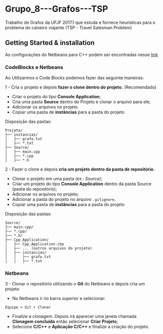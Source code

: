# Grupo_8---Grafos---TSP
Trabalho de Grafos da UFJF 2017.1 que estuda e fornece heurísticas para o problema do caixeiro viajante (TSP - Travel Salesman Problem)


## Getting Started & installation

As configurações do Netbeans para C++ podem ser encontradas nesse [link](https://netbeans.org/community/releases/80/cpp-setup-instructions.html)

### CodeBlocks e Netbeans
Ao Utilizarmos o Code Blocks podemos fazer das seguinte maneiras:

1  - Cria o projeto e depois **fazer o clone dentro do projeto.** (Recomendado)<br>

* Criar o projeto do tipo **Console Application**;
* Cria uma pasta **Source** dentro do Projeto e clonar o arquivo para ele;
* Adicionar os arquivos no projeto.
* Copiar uma pasta de **instâncias** para a pasta do projeto

Disposição das pastas:
```
Projeto/
├── instancias/
│   ├── grafo.txt
│   ├── *.txt
├── Source/
│   ├── main.cpp
│   ├── *.cpp
│   ├── *.h
```

2 - Fazer o clone e depois **cria um projeto dentro da pasta de repositório.**

* Clonar o projeto em uma pasta *(ex.: Source)*;
* Criar um projeto do tipo **Console Application** dentro da pasta Source (pasta do repositório);
* Adicionar os arquivos no projeto;
* Adicionar a pasta do projeto no arquivo `.gitignore`.
* Copiar uma pasta de **instâncias** para a pasta do projeto

Disposição das pastas:
```
Source/
├── main.cpp/
├── *.cpp/
├── *.h/
├── Cpp_Application/
│   ├── Cpp_Application.cbp
│   ├── ... (outros arquivos do projeto)
│   ├── instancias/
│   │   ├── grafo.txt
│   │   ├── *.txt
```

### Netbeans

3 - Clonar o repositório utilizando o **Git** do Netbeans e depois cria um projeto

* No Netbeans ir no barra superior e selecionar:
```
Equipe > Git > Clonar 
```
* Finalize a clonagem. Depois irá aparecer uma janela chamada **Clonagem concluída** então selecionar **Criar Projeto**;
* Selecione **C/C++** e **Aplicação C/C++** e finalize a criação do projeto.

